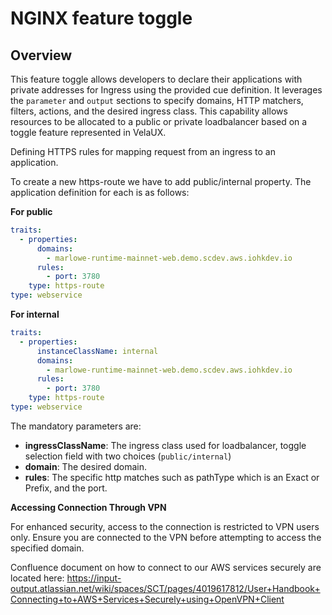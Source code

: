 # NGINX feature toggle

## Overview

This feature toggle allows developers to declare their applications with private addresses for Ingress using the provided cue definition. It leverages the `parameter` and `output` sections to specify domains, HTTP matchers, filters, actions, and the desired ingress class. This capability allows resources to be allocated to a public or private loadbalancer based on a toggle feature represented in VelaUX.

Defining HTTPS rules for mapping request from an ingress to an application.

To create a new https-route we have to add public/internal property.
The application definition for each is as follows:

**For public**

```yaml
traits:
  - properties:
      domains:
        - marlowe-runtime-mainnet-web.demo.scdev.aws.iohkdev.io
      rules:
        - port: 3780
    type: https-route
type: webservice
```

**For internal**

```yaml
traits:
  - properties:
      instanceClassName: internal
      domains:
        - marlowe-runtime-mainnet-web.demo.scdev.aws.iohkdev.io
      rules:
        - port: 3780
    type: https-route
type: webservice
```

The mandatory parameters are:

- **ingressClassName**: The ingress class used for loadbalancer, toggle selection field with two choices (`public/internal`)
- **domain**: The desired domain.
- **rules**: The specific http matches such as pathType which is an Exact or Prefix, and the port.

**Accessing Connection Through VPN**

For enhanced security, access to the connection is restricted to VPN users only. Ensure you are connected to the VPN before attempting to access the specified domain.

Confluence document on how to connect to our AWS services securely are located here: https://input-output.atlassian.net/wiki/spaces/SCT/pages/4019617812/User+Handbook+Connecting+to+AWS+Services+Securely+using+OpenVPN+Client
